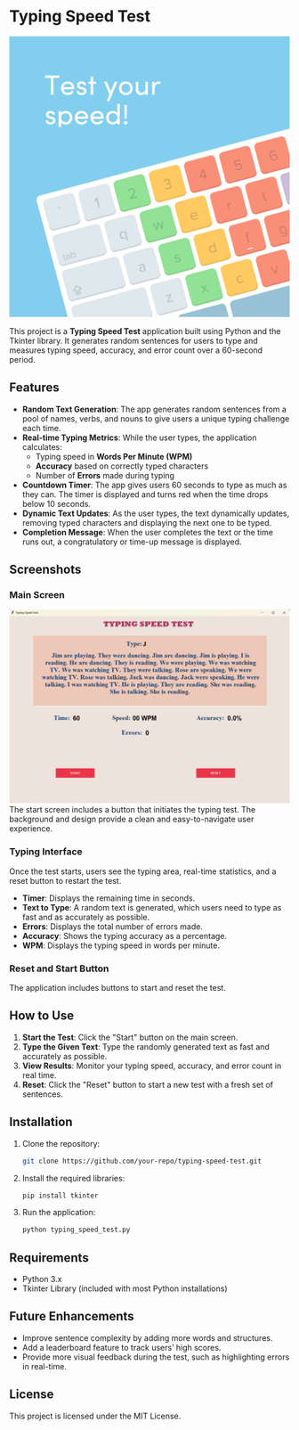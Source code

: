 # Typing Speed Test

![Typing Speed Test](py1.png)

This project is a **Typing Speed Test** application built using Python and the Tkinter library. It generates random sentences for users to type and measures typing speed, accuracy, and error count over a 60-second period.

## Features

- **Random Text Generation**: The app generates random sentences from a pool of names, verbs, and nouns to give users a unique typing challenge each time.
- **Real-time Typing Metrics**: While the user types, the application calculates:
  - Typing speed in **Words Per Minute (WPM)**
  - **Accuracy** based on correctly typed characters
  - Number of **Errors** made during typing
- **Countdown Timer**: The app gives users 60 seconds to type as much as they can. The timer is displayed and turns red when the time drops below 10 seconds.
- **Dynamic Text Updates**: As the user types, the text dynamically updates, removing typed characters and displaying the next one to be typed.
- **Completion Message**: When the user completes the text or the time runs out, a congratulatory or time-up message is displayed.

## Screenshots

### Main Screen
![Main Screen](img1.png) <br>
The start screen includes a button that initiates the typing test. The background and design provide a clean and easy-to-navigate user experience.

### Typing Interface
Once the test starts, users see the typing area, real-time statistics, and a reset button to restart the test.

- **Timer**: Displays the remaining time in seconds.
- **Text to Type**: A random text is generated, which users need to type as fast and as accurately as possible.
- **Errors**: Displays the total number of errors made.
- **Accuracy**: Shows the typing accuracy as a percentage.
- **WPM**: Displays the typing speed in words per minute.

### Reset and Start Button
The application includes buttons to start and reset the test.

## How to Use

1. **Start the Test**: Click the "Start" button on the main screen.
2. **Type the Given Text**: Type the randomly generated text as fast and accurately as possible.
3. **View Results**: Monitor your typing speed, accuracy, and error count in real time.
4. **Reset**: Click the "Reset" button to start a new test with a fresh set of sentences.

## Installation

1. Clone the repository:
   ```bash
   git clone https://github.com/your-repo/typing-speed-test.git
   ```
2. Install the required libraries:
    ```bash
    pip install tkinter
    ```
3. Run the application:
   ```bash
   python typing_speed_test.py
   ```

## Requirements
- Python 3.x
- Tkinter Library (included with most Python installations)

## Future Enhancements
- Improve sentence complexity by adding more words and structures.
- Add a leaderboard feature to track users’ high scores.
- Provide more visual feedback during the test, such as highlighting errors in real-time.

## License
This project is licensed under the MIT License.
